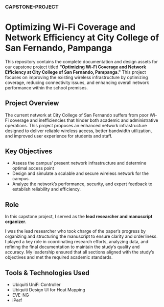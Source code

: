 ### CAPSTONE-PROJECT
# Optimizing Wi-Fi Coverage and Network Efficiency at City College of San Fernando, Pampanga

This repository contains the complete documentation and design assets for our capstone project titled **"Optimizing Wi-Fi Coverage and Network Efficiency at City College of San Fernando, Pampanga."** This project focuses on improving the existing wireless infrastructure by optimizing coverage, reducing connectivity issues, and enhancing overall network performance within the school premises.

## Project Overview

The current network at City College of San Fernando suffers from poor Wi-Fi coverage and inefficiencies that hinder both academic and administrative operations. This project proposes an enhanced network infrastructure designed to deliver reliable wireless access, better bandwidth utilization, and improved user experience for students and staff.

## Key Objectives

- Assess the campus’ present network infrastructure and determine optimal access point
- Design and simulate a scalable and secure wireless network for the campus.
- Analyze the network’s performance, security, and expert feedback to establish reliability and efficiency.

## Role

In this capstone project, I served as the **lead researcher and manuscript organizer**.

I was the lead researcher who took charge of the paper’s progress by organizing and structuring the manuscript to ensure clarity and orderliness. I played a key role in coordinating research efforts, analyzing data, and refining the final documentation to maintain the study’s quality and accuracy. My leadership ensured that all sections aligned with the study’s objectives and met the required academic standards.

## Tools & Technologies Used

- Ubiquiti UniFi Controller
- Ubiquiti Design UI for Heat Mapping
- EVE-NG
- iPerf

###
